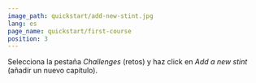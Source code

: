 ```yaml
---
image_path: quickstart/add-new-stint.jpg
lang: es
page_name: quickstart/first-course
position: 3
---
```


Selecciona la pestaña *Challenges* (retos) y haz click en *Add a new stint* (añadir un nuevo capítulo).
